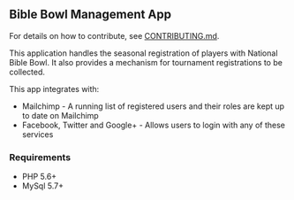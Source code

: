 ## Bible Bowl Management App

For details on how to contribute, see [CONTRIBUTING.md](https://bitbucket.org/BKuhl/biblebowl/src/master/CONTRIBUTING.md?at=master).

This application handles the seasonal registration of players with National Bible Bowl.  It also provides a mechanism for tournament registrations to be collected.  

This app integrates with:

 * Mailchimp - A running list of registered users and their roles are kept up to date on Mailchimp
 * Facebook, Twitter and Google+ - Allows users to login with any of these services


### Requirements

 * PHP 5.6+
 * MySql 5.7+